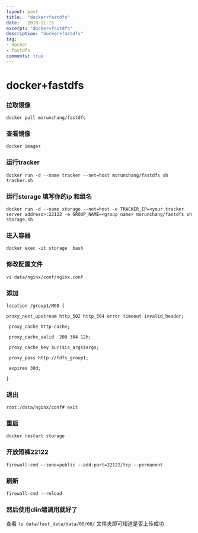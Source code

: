 ```yaml
---
layout: post
title:  "docker+fastdfs"
date:   2018-11-15
excerpt: "docker+fastdfs"
description: "docker+fastdfs"
tag:
- docker
- fastdfs
comments: true
---
```


# docker+fastdfs

### 拉取镜像
`docker pull morunchang/fastdfs`

### 查看镜像
`docker images`

### 运行tracker
`docker run -d --name tracker --net=host morunchang/fastdfs sh tracker.sh`

### 运行storage 填写你的ip 和组名
`docker run -d --name storage --net=host -e TRACKER_IP=<your tracker server address>:22122 -e GROUP_NAME=<group name> morunchang/fastdfs sh storage.sh`

### 进入容器
`docker exec -it storage  bash`

### 修改配置文件
`vi data/nginx/conf/nginx.conf`

### 添加

    location /group1/M00 {

    proxy_next_upstream http_502 http_504 error timeout invalid_header;

     proxy_cache http-cache;

     proxy_cache_valid  200 304 12h;

     proxy_cache_key $uri$is_args$args;

     proxy_pass http://fdfs_group1;

     expires 30d;

    }

### 退出

`root:/data/nginx/conf# exit`

### 重启
`docker restart storage`
### 开放短裤22122

`firewall-cmd --zone=public --add-port=22122/tcp --permanent`

### 刷新
`firewall-cmd --reload`

### 然后使用clin端调用就好了

 查看 `ls data/fast_data/data/00/00/`
 文件夹即可知道是否上传成功
